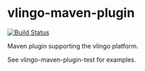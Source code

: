 # vlingo-maven-plugin

[![Build Status](https://travis-ci.org/vlingo/vlingo-maven-plugin-test.svg?branch=master)](https://travis-ci.org/vlingo/vlingo-maven-plugin-test)

Maven plugin supporting the vlingo platform.

See vlingo-maven-plugin-test for examples.
